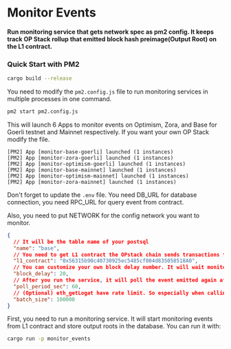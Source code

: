 # Monitor Events

**Run monitoring service that gets network spec as pm2 config. It keeps track OP Stack rollup that emitted block hash preimage(Output Root) on the L1 contract.**

### Quick Start with PM2

```sh
cargo build --release
```

You need to modify the `pm2.config.js` file to run monitoring services in multiple processes in one command.

```sh
pm2 start pm2.config.js
```

This will launch 6 Apps to monitor events on Optimism, Zora, and Base for Goerli testnet and Mainnet respectively. If you want your own OP Stack modify the file.

```
[PM2] App [monitor-base-goerli] launched (1 instances)
[PM2] App [monitor-zora-goerli] launched (1 instances)
[PM2] App [monitor-optimism-goerli] launched (1 instances)
[PM2] App [monitor-base-mainnet] launched (1 instances)
[PM2] App [monitor-optimism-mainnet] launched (1 instances)
[PM2] App [monitor-zora-mainnet] launched (1 instances)
```

Don't forget to update the `.env` file. You need DB_URL for database connection, you need RPC_URL for query event from contract.

Also, you need to put NETWORK for the config network you want to monitor.

```json
{
  // It will be the table name of your postsql
  "name": "base",
  // You need to get L1 contract the OPstack chain sends transactions to settle.
  "l1_contract": "0x56315b90c40730925ec5485cf004d835058518A0",
  // You can customize your own block delay number. It will wait monitoring service to get a more finalized block.
  "block_delay": 20,
  // After you run the service, it will poll the event emitted again after the second below.
  "poll_period_sec": 60,
  // (Optional) eth_getLogat have rate limit. So especially when calling like base_goerli or optimism_goerli, if you don't batch the request, will face an error. If you don't put any parameter default will be the latest block number.
  "batch_size": 100000
}
```

First, you need to run a monitoring service. It will start monitoring events from L1 contract and store output roots in the database. You can run it with:

```sh
cargo run -p monitor_events
```
